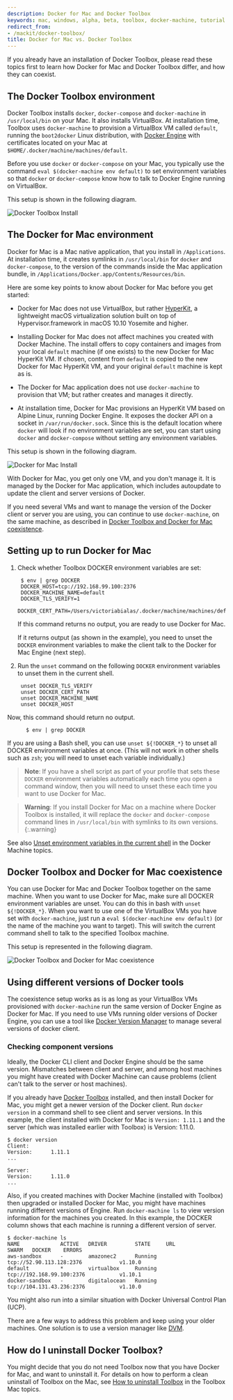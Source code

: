 ```yaml
---
description: Docker for Mac and Docker Toolbox
keywords: mac, windows, alpha, beta, toolbox, docker-machine, tutorial
redirect_from:
- /mackit/docker-toolbox/
title: Docker for Mac vs. Docker Toolbox
---
```


If you already have an installation of Docker Toolbox, please read these topics first to learn how Docker for Mac and Docker Toolbox differ, and how they can coexist.

## The Docker Toolbox environment

Docker Toolbox installs `docker`, `docker-compose` and `docker-machine` in `/usr/local/bin` on your Mac. It also installs VirtualBox. At installation time, Toolbox uses `docker-machine` to provision a VirtualBox VM called `default`, running the `boot2docker` Linux distribution, with  [Docker Engine](/engine/) with certificates located on your Mac at `$HOME/.docker/machine/machines/default`.

Before you use `docker` or `docker-compose` on your Mac, you typically use the command `eval $(docker-machine env default)` to set environment variables so that `docker` or `docker-compose` know how to talk to Docker Engine running on VirtualBox.

This setup is shown in the following diagram.

![Docker Toolbox Install](images/toolbox-install.png)


## The Docker for Mac environment

Docker for Mac is a Mac native application, that you install in `/Applications`. At installation time, it creates symlinks in `/usr/local/bin` for `docker` and `docker-compose`, to the version of the commands inside the Mac application bundle, in `/Applications/Docker.app/Contents/Resources/bin`.

Here are some key points to know about Docker for Mac before you get started:

* Docker for Mac does not use VirtualBox, but rather <a href="https://github.com/docker/HyperKit/" target="_blank">HyperKit</a>, a lightweight macOS virtualization solution built on top of Hypervisor.framework in macOS 10.10 Yosemite and higher.

* Installing Docker for Mac does not affect machines you created with Docker Machine. The install offers to copy containers and images from your local `default` machine (if one exists) to the new Docker for Mac HyperKit VM. If chosen, content from `default` is copied to the new Docker for Mac HyperKit VM, and your original `default` machine is kept as is.

* The Docker for Mac application does not use `docker-machine` to provision that VM; but rather creates and manages it directly.

* At installation time, Docker for Mac provisions an HyperKit VM based on Alpine Linux, running Docker Engine. It exposes the docker API on a socket in `/var/run/docker.sock`. Since this is the default location where `docker` will look if no environment variables are set, you can start using `docker` and `docker-compose` without setting any environment variables.

This setup is shown in the following diagram.

![Docker for Mac Install](images/docker-for-mac-install.png)

With Docker for Mac, you get only one VM, and you don't manage it. It is managed by the Docker for Mac application, which includes autoupdate to update the client and server versions of Docker.

If you need several VMs and want to manage the version of the Docker client or server you are using, you can continue to use `docker-machine`, on the same machine, as described in [Docker Toolbox and Docker for Mac coexistence](docker-toolbox.md#docker-toolbox-and-docker-for-mac-coexistence).


## Setting up to run Docker for Mac

1. Check whether Toolbox DOCKER environment variables are set:

        $ env | grep DOCKER
        DOCKER_HOST=tcp://192.168.99.100:2376
        DOCKER_MACHINE_NAME=default
        DOCKER_TLS_VERIFY=1
        DOCKER_CERT_PATH=/Users/victoriabialas/.docker/machine/machines/default

    If this command returns no output, you are ready to use Docker for Mac.

    If it returns output (as shown in the example), you need to unset the `DOCKER` environment variables to make the client talk to the Docker for Mac Engine (next step).

2. Run the `unset` command on the following `DOCKER` environment variables to unset them in the current shell.

        unset DOCKER_TLS_VERIFY
        unset DOCKER_CERT_PATH
        unset DOCKER_MACHINE_NAME
        unset DOCKER_HOST

  Now, this command should return no output.

          $ env | grep DOCKER

  If you are using a Bash shell, you can use `unset ${!DOCKER_*}` to unset all DOCKER environment variables at once. (This will not work in other shells such as `zsh`; you will need to unset each variable individually.)

>**Note**: If you have a shell script as part of your profile that sets these `DOCKER` environment variables automatically each time you open a command window, then you will need to unset these each time you want to use Docker for Mac.

> **Warning**:
> If you install Docker for Mac on a machine where Docker Toolbox is installed, it will replace the `docker` and `docker-compose` command lines in `/usr/local/bin` with symlinks to its own versions.
{:.warning}

See also [Unset environment variables in the current
shell](/machine/get-started.md#unset-environment-variables-in-the-current-shell)
in the Docker Machine topics.

## Docker Toolbox and Docker for Mac coexistence

You can use Docker for Mac and Docker Toolbox together on the same machine. When you want to use Docker for Mac, make sure all DOCKER environment variables are unset. You can do this in bash with `unset ${!DOCKER_*}`. When you want to use one of the VirtualBox VMs you have set with `docker-machine`, just run a `eval $(docker-machine env default)` (or the name of the machine you want to target). This will switch the current command shell to talk to the specified Toolbox machine.

This setup is represented in the following diagram.

![Docker Toolbox and Docker for Mac coexistence](images/docker-for-mac-and-toolbox.png)


## Using different versions of Docker tools

The coexistence setup works as is as long as your VirtualBox VMs provisioned with `docker-machine` run the same version of Docker Engine as Docker for Mac. If you need to use VMs running older versions of Docker Engine, you can use a tool like <a href="https://github.com/getcarina/dvm" target="_blank">Docker Version Manager</a> to manage several versions of docker client.


### Checking component versions

Ideally, the Docker CLI client and Docker Engine should be the same version. Mismatches between client and server, and among host machines you might have created with Docker Machine can cause problems (client can't talk to the server or host machines).

If you already have <a href="/toolbox/overview/" target="_blank">Docker Toolbox</a> installed, and then install Docker for Mac, you might get a newer version of the Docker client. Run `docker version` in a command shell to see client and server versions. In this example, the client installed with Docker for Mac is `Version: 1.11.1` and the server (which was installed earlier with Toolbox) is Version: 1.11.0.

    $ docker version
    Client:
    Version:      1.11.1
    ...

    Server:
    Version:      1.11.0
    ...

Also, if you created machines with Docker Machine (installed with Toolbox) then upgraded or installed Docker for Mac, you might have machines running different versions of Engine. Run `docker-machine ls` to view version information for the machines you created. In this example, the DOCKER column shows that each machine is running a different version of server.

    $ docker-machine ls
    NAME             ACTIVE   DRIVER         STATE     URL                         SWARM   DOCKER    ERRORS
    aws-sandbox      -        amazonec2      Running   tcp://52.90.113.128:2376            v1.10.0
    default          *        virtualbox     Running   tcp://192.168.99.100:2376           v1.10.1
    docker-sandbox   -        digitalocean   Running   tcp://104.131.43.236:2376           v1.10.0

You might also run into a similar situation with Docker Universal Control Plan (UCP).

There are a few ways to address this problem and keep using your older machines. One solution is to use a version manager like <a href="https://github.com/getcarina/dvm" target="_blank">DVM</a>.

## How do I uninstall Docker Toolbox?

You might decide that you do not need Toolbox now that you have Docker for Mac,
and want to uninstall it. For details on how to perform a clean uninstall of
Toolbox on the Mac, see [How to uninstall
Toolbox](/toolbox/toolbox_install_mac.md#how-to-uninstall-toolbox) in the
Toolbox Mac topics.
